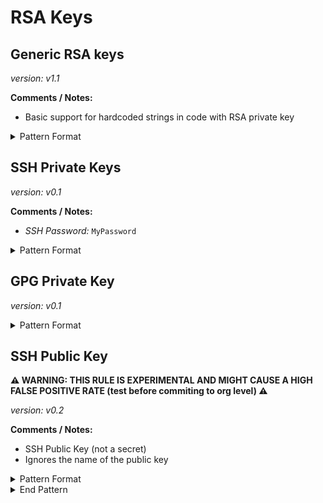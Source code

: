<!-- WARNING: This README is generated automatically
-->
# RSA Keys

## Generic RSA keys



*version: v1.1*

**Comments / Notes:**

- Basic support for hardcoded strings in code with RSA private key


<details>
<summary>Pattern Format</summary>
<p>

```regex
--BEGIN (?:[A-Z]+ )?PRIVATE KEY--+(\\r|\\n|)+[a-zA-Z0-9+/=\s]+(\\r|\\n|)+--+END (?:[A-Z]+ )?PRIVATE KEY--
```

</p>
</details>



## SSH Private Keys



*version: v0.1*

**Comments / Notes:**

- *SSH Password:* `MyPassword`


<details>
<summary>Pattern Format</summary>
<p>

```regex
--BEGIN OPENSSH PRIVATE KEY--+[a-zA-Z0-9+/=\s]+--+END OPENSSH PRIVATE KEY--
```

</p>
</details>



## GPG Private Key



*version: v0.1*



<details>
<summary>Pattern Format</summary>
<p>

```regex
--BEGIN PGP PRIVATE KEY BLOCK--+[a-zA-Z0-9+/=\s]+--+END PGP PRIVATE KEY BLOCK--
```

</p>
</details>



## SSH Public Key

**⚠️ WARNING: THIS RULE IS EXPERIMENTAL AND MIGHT CAUSE A HIGH FALSE POSITIVE RATE (test before commiting to org level) ⚠️**

*version: v0.2*

**Comments / Notes:**

- SSH Public Key (not a secret)
- Ignores the name of the public key


<details>
<summary>Pattern Format</summary>
<p>

```regex
ssh-rsa(\s)+[a-zA-Z0-9\/\+=]{20,}
```

</p>
</details>

<details>
<summary>End Pattern</summary>
<p>

```regex
\z|(\s)+[a-zA-Z0-9@-]+
```

</p>
</details>